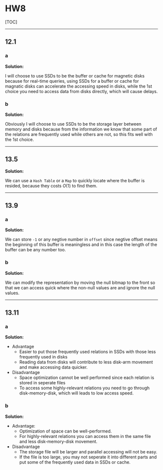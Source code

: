 # HW8

[TOC]

---

## 12.1

### a

**Solution:**

I will choose to use SSDs to be the buffer or cache for magnetic disks because for real-time queries, using SSDs for a buffer or cache for magnatic disks can accelerate the accessing speed in disks, while the 1st choice you need to access data from disks directly, which will cause delays.

### b

**Solution:**

Obviously I will choose to use SSDs to be the storage layer between memory and disks because from the information we know that some part of the relations are frequently used while others are not, so this fits well with the 1st choice.

---

## 13.5

**Solution:**

We can use a `Hash Table` or a `Map` to quickly locate where the buffer is resided, because they costs $O(1)$ to find them.

---

## 13.9

### a

**Solution:**

We can store `-1` or any negtive number in `offset` since negtive offset means the beginning of this buffer is meaningless and in this case the length of the buffer can be any number too.

### b

**Solution:**

We can modify the representation by moving the null bitmap to the front so that we can access quick where the non-null values are and ignore the null values.

---

## 13.11

### a

**Solution:**

* Advantage
    * Easier to put those frequently used relations in SSDs with those less frequently used in disks
    * Reading data from disks will contribute to less disk-arm movement and make accessing data quicker.
* Disadvantage
    * Space optimization cannot be well performed since each relation is stored in seperate files
    * To access some highly-relevant relations you need to go through disk-memory-disk, which will leads to low access speed.

### b

**Solution:**

* Advantage:
    * Optimization of space can be well-performed.
    * For highly-relevant relations you can access them in the same file and less disk-memory-disk movement.
* Disadvantage
    * The storage file will be larger and parallel accessing will not be easy.
    * If the file is too large, you may not seperate it into different parts and put some of the frequently used data in SSDs or cache.
